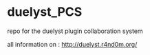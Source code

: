 # duelyst_PCS
repo for the duelyst plugin collaboration system

all information on : http://duelyst.r4nd0m.org/
